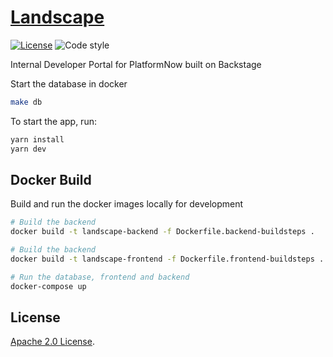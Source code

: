 # [Landscape](https://backstage.io)

[![License](https://img.shields.io/badge/License-Apache%202.0-blue.svg)](https://opensource.org/licenses/Apache-2.0)
![Code style](https://img.shields.io/badge/code_style-prettier-ff69b4.svg)

Internal Developer Portal for PlatformNow built on Backstage

Start the database in docker

```sh
make db
```

To start the app, run:

```sh
yarn install
yarn dev
```

## Docker Build

Build and run the docker images locally for development

```sh
# Build the backend
docker build -t landscape-backend -f Dockerfile.backend-buildsteps .

# Build the backend
docker build -t landscape-frontend -f Dockerfile.frontend-buildsteps .

# Run the database, frontend and backend
docker-compose up
```

## License

<!-- Keep full URL links to repo files because this README syncs from main to gh-pages.  -->
[Apache 2.0 License](https://github.com/platformnow/landscape/blob/master/LICENSE).
